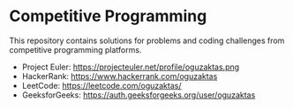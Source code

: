 # Competitive Programming
This repository contains solutions for problems and coding challenges from competitive programming platforms.
- Project Euler: https://projecteuler.net/profile/oguzaktas.png
- HackerRank: https://www.hackerrank.com/oguzaktas
- LeetCode: https://leetcode.com/oguzaktas/
- GeeksforGeeks: https://auth.geeksforgeeks.org/user/oguzaktas
